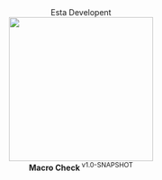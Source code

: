 ##
<p align="center">Esta Developent<br><img width="256px" height="256px" src="https://cdn.discordapp.com/attachments/920883473156288533/942490653198286888/circle_esta_pfp_thing.png"><br><b>Macro Check </b><sup>v1.0-SNAPSHOT</sup></p>

##
